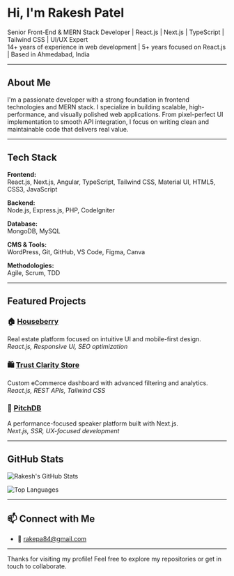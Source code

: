 #  Hi, I'm Rakesh Patel

 Senior Front-End & MERN Stack Developer | React.js | Next.js | TypeScript | Tailwind CSS | UI/UX Expert  
 14+ years of experience in web development | 5+ years focused on React.js | Based in Ahmedabad, India

---

##  About Me

I'm a passionate developer with a strong foundation in frontend technologies and MERN stack. I specialize in building scalable, high-performance, and visually polished web applications. From pixel-perfect UI implementation to smooth API integration, I focus on writing clean and maintainable code that delivers real value.

---

##  Tech Stack

**Frontend:**  
React.js, Next.js, Angular, TypeScript, Tailwind CSS, Material UI, HTML5, CSS3, JavaScript  

**Backend:**  
Node.js, Express.js, PHP, CodeIgniter  

**Database:**  
MongoDB, MySQL  

**CMS & Tools:**  
WordPress, Git, GitHub, VS Code, Figma, Canva  

**Methodologies:**  
Agile, Scrum, TDD

---

##  Featured Projects

### 🏠 [Houseberry](https://www.houseberry.com)  
Real estate platform focused on intuitive UI and mobile-first design.  
*React.js, Responsive UI, SEO optimization*

### 🛍️ [Trust Clarity Store](https://store.trustclarity.com)  
Custom eCommerce dashboard with advanced filtering and analytics.  
*React.js, REST APIs, Tailwind CSS*

### 🎤 [PitchDB](https://app.pitchdb.com)  
A performance-focused speaker platform built with Next.js.  
*Next.js, SSR, UX-focused development*

---

##  GitHub Stats

![Rakesh's GitHub Stats](https://github-readme-stats.vercel.app/api?username=patelrakesh&show_icons=true&theme=react)

![Top Languages](https://github-readme-stats.vercel.app/api/top-langs/?username=patelrakesh&layout=compact&theme=react)

---

## 📫 Connect with Me

- 📧 rakepa84@gmail.com

---

Thanks for visiting my profile! Feel free to explore my repositories or get in touch to collaborate.
